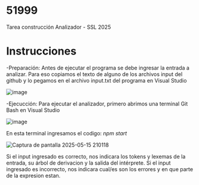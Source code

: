 # 51999
Tarea construcción Analizador - SSL 2025

# Instrucciones
-Preparación: Antes de ejecutar el programa se debe ingresar la entrada a analizar. Para eso copiamos el texto de alguno de los archivos input del github y lo pegamos en el archivo input.txt del programa en Visual Studio

![image](https://github.com/user-attachments/assets/55961f93-d7fe-41b0-a191-a565b9c57df0)

-Ejecucción: Para ejecutar el analizador, primero abrimos una terminal Git Bash en Visual Studio

![image](https://github.com/user-attachments/assets/38657ed2-f869-4048-9ad2-7cfb89d6daef)

En esta terminal ingresamos el codigo: *npm start*  

![Captura de pantalla 2025-05-15 210118](https://github.com/user-attachments/assets/c4c28397-c102-43db-9633-a39a294f56e0)

Si el input ingresado es correcto, nos indicara los tokens y lexemas de la entrada, su árbol de derivacion y la salida del intérprete.
Si el input ingresado es incorrecto, nos indicara cual/es son los errores y en que parte de la expresion estan.



